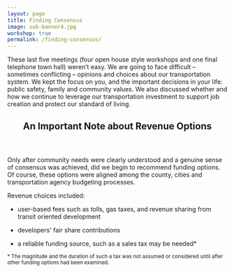 ```yaml
---
layout: page
title: Finding Consensus
image: sub-banner4.jpg
workshop: true
permalink: /finding-consensus/
---
```


These last five meetings (four open house style workshops and one final telephone town hall) weren’t easy. We are going to face difficult – sometimes conflicting – opinions and choices about our transportation system. We kept the focus on you, and the important decisions in your life: public safety, family and community values. We also discussed whether and how we continue to leverage our transportation investment to support job creation and protect our standard of living.

<header class="page-header page-header-primary">
	<h2 class="text-center">
		An Important Note about Revenue Options
	</h2>
</header>

Only after community needs were clearly understood and a genuine sense of consensus was achieved, did we begin to recommend funding options. Of course, these options were aligned among the county, cities and transportation agency budgeting processes.

Revenue choices included:

* user-based fees such as tolls, gas taxes, and revenue sharing from transit oriented development

* developers' fair share contributions

* a reliable funding source, such as a sales tax may be needed*

<small>
	* The magnitude and the duration of such a tax was not assumed or considered until after other funding options had been examined.
</small>